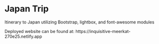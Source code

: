 <h1>Japan Trip </h1>

<p>Itinerary to Japan utilizing Bootstrap, lightbox, and font-awesome modules </p>

<p>Deployed website can be found at: https://inquisitive-meerkat-270e25.netlify.app </p>